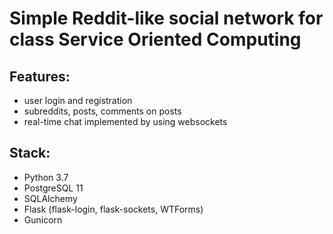 # Simple Reddit-like social network for class Service Oriented Computing

## Features:
* user login and registration
* subreddits, posts, comments on posts
* real-time chat implemented by using websockets

## Stack:
* Python 3.7
* PostgreSQL 11
* SQLAlchemy
* Flask (flask-login, flask-sockets, WTForms)
* Gunicorn
